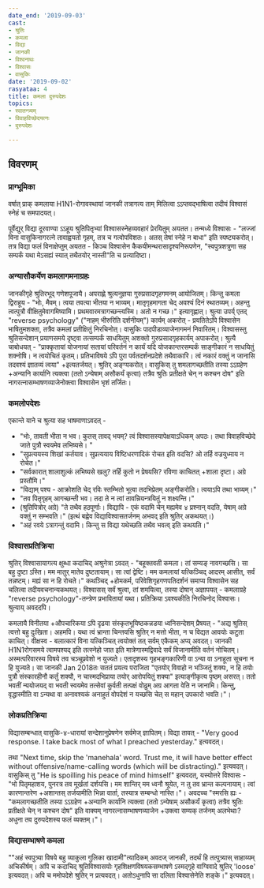 ```yaml
---
date_end: '2019-09-03'
cast:
- श्रुतिः
- कमला
- विद्या
- जानकी
- विश्वनाथः
- विश्वासः
- वासुकिः
date: '2019-09-02'
rasyataa: 4
title: कमला दुरुपदेशः
topics:
- स्वातन्त्र्यम्
- विवाहविच्छेदयत्नः
- दुरुपदेशः

---
```


## विवरणम्

### प्राग्भूमिका
वर्षात् प्राक् कमलाया H1N1-रोगावस्थायां जानकी तत्रागत्य ताम् मिलित्वा ऽऽप्तवद्भाषित्वा तदीयं विश्वासं स्नेहं च समपादयत्।

पूर्वेद्युर् विद्या दूरवाण्या ऽऽहूय श्रुतिपितृभ्यां विश्वासस्नेहव्यवहारं प्रेरयितुम् अयतत। तन्मध्ये विश्वासः - "लज्जां विना वासुकिनागरत्ने तावाह्वयतो गृहम्, तत्र च गत्वोपविशतः। अतस् तेषां स्नेहे न बाधा" इति स्पष्ट्यकरोत्। तत्र विद्या फलं विनाक्षेप्तुम् अयतत - किञ्च विश्वासेन कैकयीमन्थरासादृश्यनिरूपणेन, "स्वपुत्रशत्रुणा सह सम्पर्कं यथा मेऽसह्यं स्यात् तथैतयोर् नास्ती"ति च प्रत्यादिष्टा। 

### अन्यासौकर्येण कमलागमनाग्रहः
जानकीगृहे श्रुतिरभूद् गणेशपूजायै। अपराह्णे श्रुत्यनुज्ञया गुरुप्रसादगृहगमनम् आयोजितम्। किन्तु कमला द्विराहूय - "भोः, मैवम्। त्वया तवत्या भीतया न भाव्यम्। मातृगृहमागता चेद् अवश्यं दिनं स्थातव्यम्। अहन्तु त्वत्पुत्रौ वीक्षितुमेवागमिष्यामि। प्रथमवारमत्रागच्छन्त्यस्मि। अतो न गच्छ।" इत्यागृह्णात्। श्रुत्या उपर्य् एतद् "reverse psychology" ("नाहम् भीरुरिति दर्शनीयम्") कार्यम् अकरोत् - प्रयतितेऽपि विश्वासेन भाषितुमशक्ता, तत्रैव कमलां प्रतीक्षितुं निरचिनोत्। वासुकिः पादपीडाव्याजेनागमनं निवारितम्। विश्वासस्तु श्रुतिसन्देशान् प्रयाणसमये दृष्ट्वा तत्सम्पर्कं साधयितुम् अशक्तो गुरुप्रसादगृहकार्यम् अपाकरोत्। श्रुत्यै चाबोधयत् - "प्राक्कृतायां योजनायां सतायां परिवर्तनं न कार्यं यदि योजकान्तरसम्पर्कं साङ्गीकारं न साधयितुं शक्नोषि। न त्वयोचितं कृतम्। प्रतिभाविषये ऽपि पुरा पर्वतदर्शनप्रदेशे तथैवाकारि। त्वं नकारं वक्तुं न जानासि तदवश्यं ज्ञातव्यं त्वया" +इत्यतर्जयत्। श्रुतिर् अङ्ग्यकरोत्। वासुकिस् तु शमलागच्छतीति तस्या ऽऽग्रहेण +अन्यानि कार्यानि त्यक्त्वा (ततो ऽन्येषाम् असौकर्यं कृत्वा) तत्रैव श्रुतिः प्रतीक्षते चेन् न कश्चन दोष" इति नागरत्नासम्भाषणव्याजेनोक्त्वा विश्वासेन भृशं तर्जितः। 

### कमलोपदेशः
एकान्ते याने च श्रुत्या सह भाषमाणाऽवदत् -

- "भोः, तावती भीता न भव। कुतस् तावद् भयम्? त्वं विश्वासस्यापेक्षयाऽधिकम् अपठः। तथा विवाहविच्छेदे जाते पुत्रौ स्वयमेव लभिष्यसे। "
- "सुप्रत्ययस्य शिखां कर्तयाव। सुप्रत्ययाय विष्टिधरणादिकं रोचत इति वदसि? ओ तर्हि वज्रयुध्माय न रोचेत।" 
- "सर्वकारात् शालाशुल्कं लभिष्यसे खलु? तर्हि कुतो न प्रेषयसि? रविणा काचितत् +शाला दृष्टा। अग्रे प्रस्तौमि।"
- "विद्याम् पश्य - आक्रोशति चेद् रविः स्तम्भितो भूत्वा तदभिप्रेतम् अङ्गीकरोति। त्वयाऽपि तथा भाव्यम्।"
- "तव पितृगृहम् आगच्छन्ती भव। तदा ते न त्वां तावन्नियन्त्रयितुं न शक्ष्यन्ति।"
- (श्रुतिपित्रोर् अग्रे) "ते तथैव हठपूर्णाः। विद्यापि - एकं वदामि चेन् मह्यमेव ४ प्रश्नान् वदति, येषाम् अग्रे वक्तुं न सम्भवति।" (इत्थं बह्वेव विद्याविश्वासतर्जनम् अभवद् इति श्रुतिर् अकथयत्।)
- "अहं रवये ऽत्रागन्तुं वदामि। किन्तु स विद्या यथेच्छति तथैव भवत्व् इति कथयति।"


### विश्वासप्रतिक्रिया
श्रुतिर् विश्वासायागत्य क्षुब्धा कदाचिद् अश्रुनेत्रा ऽवदत् - "बहूक्तवती कमला। तां सम्यङ् नावगच्छसि। सा बहु दुष्टा ऽस्ति। मम मातुर् मातेव दुष्टतायाम्। सा त्वां द्वेष्टि। मम कमलायां यत्किञ्चिद् आदरम् आसीत्, सर्वं तन्नष्टम्। मह्यं सा न हि रोचते।" कथञ्चिद् +होमकर्म, परिवेशिगृहगणपतिदर्शनं समाप्य विश्वासेन सह चलित्वा तदीयवचनान्यकथयत्। विश्वासस् सर्वं श्रुत्वा, तां शमयित्वा, तस्या दोषान् अज्ञापयत् - कमलाग्रहे "reverse psychology"-तन्त्रेण प्रभावितायां यथा। प्रतिक्रिया ऽवश्यकीति निरचिनोद् विश्वासः। श्रुत्याय् अवददपि। 

कमलायै विनीतया +औपचारिकया ऽपि दृढया संस्कृतभूयिष्ठकन्नडया ध्वनिसन्देशम् प्रैषयत् - "अद्य श्रुतिस् त्वत्तो बहु दुःखिता। अहमपि। यथा त्वं भ्रान्ता चिन्तयसि श्रुतिर् न मत्तो भीता, न च विद्यत आवयोः कटुता काचित्। वीक्षस्व - बलात्कारं विना यत्किञ्चित् त्वयोक्तं तत् सर्वम् एकैकम् अप्य् अवदत्। जानकी H1N1रोगसमये त्वामपश्यद् इति तत्स्नेहो जात इति मात्रेणास्मद्विवादे सर्वं विजानामीति वर्तनं नोचितम्। अस्मत्परिवारस्य विषये तव चञ्चूप्रवेशो न युज्यते। एतादृशस्य गृहभङ्गकारिणी वा ऽन्या वा ऽनाहूता सूचना न हि युज्यते। सा जानकी Jan 2018तः सततं प्रयत्य पराजिता "एतयोर् विवाहो न भञ्जितुं शक्यः, न हि तयोः पुत्रौ संस्कारहीनौ कर्तुं शक्यौ, न चास्मदभिप्राया तयोर् आरोपयितुं शक्या" इत्याङ्गीकृत्य पृष्ठम् असरत्। ततो भवतीं न्ययोजयद् वा भवती स्वयमेव तत्सेवां कुर्वती तत्पक्षं वोढुम् अग्र आगता वेति न जानामि। किन्तु, वृद्धास्मीति वा ऽन्यथा वा अनावश्यकं अनाहुतं वोपदेशं न यच्छसि चेत् स महान् उपकारो भवति।"।

### लोकप्रतिक्रिया
विद्यासम्बन्धात् वासुकि-४-धारायां सन्देशानुप्रेषणेन सर्वमेज् ज्ञापितम्। विद्या तावत् - "Very good response. I take back most of what I preached yesterday." इत्यवदत्।

तथा "Next time, skip the 'manehala' word. Trust me, it will have better effect without offensive/name-calling words (which will be distracting)." इत्यवदत्। वासुकिस् तु "He is spoilling his peace of mind himself" इत्यवदत्, यस्योत्तरे विश्वासः - "भो पितृमहाशय, पुनरत्र तव मूर्खतां दर्शयसि। मम शान्तिर् मम ध्वनौ श्रूयेत, न तु तव भ्रान्त कल्पनायाम्। त्वां कारणान्तरेण +अशान्तस् तर्जयामीति भिन्ना वार्ता, तस्यात्र सम्बन्धो नास्ति।"। अवदच्च "स्मरसि ह्यः - "कमलागच्छतीति तस्या ऽऽग्रहेण +अन्यानि कार्यानि त्यक्त्वा (ततो ऽन्येषाम् असौकर्यं कृत्वा) तत्रैव श्रुतिः प्रतीक्षते चेन् न कश्चन दोष" इति वाक्यम् नागरत्नासम्भाषणव्याजेन +उक्त्वा सम्यक् तर्जनम् अलभेथाः? अधुना तव दुरुपदेशस्य फलं व्यक्तम्।"। 



### विद्यासम्भाषणे कमला

""अहं स्वपुत्र्या विषये बहु व्याकुला गुलिका खादामी"त्यादिकम् अवदज् जानकी, तदर्थं हि तत्पुत्र्यास् साहाय्यम् अचिकीर्षम्। अपि च कदाचिद् श्रुतिविश्वासयोः गृहशिक्षणविषयकसम्भाषणे ऽस्मद्गृहे वाग्विवादे श्रुतिर् 'loose' इत्यवदत्। अपि च ममोपदेशे श्रुतिर् न प्रत्यवदत्। अतोऽधुनापि सा दलिता विश्वासेनेति शङ्के।" इत्यवदत्।
